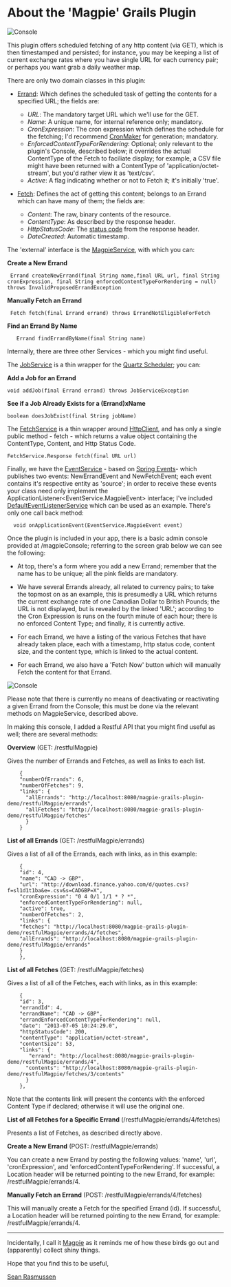 About the 'Magpie' Grails Plugin
=============================

![Console](docs/logo.gif)

This plugin offers scheduled fetching of any http content (via GET), which is then timestamped and persisted; for instance, you may be keeping a list of current exchange rates where you have single URL for each currency pair; or perhaps you want grab a daily weather map.

There are only two domain classes in this plugin: 

* [Errand](https://github.com/erasmos/magpie-grails-plugin/blob/master/grails-app/domain/com/erasmos/grails/magpie_plugin/Errand.groovy): Which defines the scheduled task of getting the contents for a specified URL; the fields are:
     * *URL*: The mandatory target URL which we'll use for the GET.
     * *Name*: A unique name, for internal reference only; mandatory.
     * *CronExpression*: The cron expression which defines the schedule for the fetching; I'd recommend [CronMaker](http://www.cronmaker.com/) for generation; mandatory.
     * *EnforcedContentTypeForRendering*: Optional; only relevant to the plugin's Console, described below; it overrides the actual ContentType of the Fetch to faciliate display; for example, a CSV file might have been returned with a ContentType of 'application/octet-stream', but you'd rather view it as 'text/csv'.
     * *Active*: A flag indicating whether or not to Fetch it; it's initially 'true'.
          
* [Fetch](https://github.com/erasmos/magpie-grails-plugin/blob/master/grails-app/domain/com/erasmos/grails/magpie_plugin/Fetch.groovy): Defines the act of getting this content; belongs to an Errand which can have many of them; the fields are:
     * *Content*: The raw, binary contents of the resource.
     * *ContentType*: As described by the response header.
     * *HttpStatusCode*: The [status code](http://www.w3.org/Protocols/rfc2616/rfc2616-sec10.html) from the response header.
     * *DateCreated*: Automatic timestamp.  
     
     
The 'external' interface is the [MagpieService](https://github.com/erasmos/magpie-grails-plugin/blob/master/grails-app/services/com/erasmos/grails/magpie_plugin/MagpieService.groovy), with which you can:

**Create a New Errand**


     Errand createNewErrand(final String name,final URL url, final String cronExpression, final String enforcedContentTypeForRendering = null) throws InvalidProposedErrandException
     
     
**Manually Fetch an Errand**


     Fetch fetch(final Errand errand) throws ErrandNotEligibleForFetch     
     


**Find an Errand By Name**

       Errand findErrandByName(final String name)
 
 
Internally, there are three other Services - which you might find useful.

The [JobService](https://github.com/erasmos/magpie-grails-plugin/blob/master/grails-app/services/com/erasmos/grails/magpie_plugin/JobService.groovy) is a thin wrapper for the [Quartz Scheduler](http://grails.org/plugin/quartz); you can:

**Add a Job for an Errand**

    void addJob(final Errand errand) throws JobServiceException
 
 
**See if a Job Already Exists for a (Errand)xName**

    boolean doesJobExist(final String jobName)
    
    
The [FetchService](https://github.com/erasmos/magpie-grails-plugin/blob/master/grails-app/services/com/erasmos/grails/magpie_plugin/FetchService.groovy) is a thin wrapper around [HttpClient](http://hc.apache.org/httpclient-3.x/), and has only a single public method - fetch - which returns a value object containing the ContentType, Content, and Http Status Code.

    FetchService.Response fetch(final URL url)
     
    
Finally, we have the [EventService](https://github.com/erasmos/magpie-grails-plugin/blob/master/grails-app/services/com/erasmos/grails/magpie_plugin/EventService.groovy) - based on [Spring Events](http://grails.org/plugin/spring-events)-  which publishes two events: NewErrandEvent and NewFetchEvent; each event contains it's respective entity as 'source'; in order to receive these events your class need only implement the ApplicationListener<EventService.MagpieEvent> interface; I've included [DefaultEventListenerService](https://github.com/erasmos/magpie-grails-plugin/blob/master/grails-app/services/com/erasmos/grails/magpie_plugin/DefaultEventListenerService.groovy) which can be used as an example. There's only one call back method:

      void onApplicationEvent(EventService.MagpieEvent event)
  
  
Once the plugin is included in your app, there is a basic admin console provided at /magpieConsole; referring to the screen grab below we can see the following:

* At top, there's a form where you add a new Errand; remember that the name has to be unique; all the pink fields are mandatory.

* We have several Errands already, all related to currency pairs; to take the topmost on as an example, this is presumedly a URL which returns the current exchange rate of one Canadian Dollar to British Pounds; the URL is not displayed, but is revealed by the linked 'URL'; according to the Cron Expression is runs on the fourth minute of each hour; there is no enforced Content Type; and finally, it is currently active.

* For each Errand, we have a listing of the various Fetches that have already taken place, each with a timestamp, http status code, content size, and the content type, which is linked to the actual content.

* For each Errand, we also have a 'Fetch Now' button which will manually Fetch the content for that Errand.

![Console](docs/console.png)

Please note that there is currently no means of deactivating or reactivating a given Errand from the Console; this must be done via the relevant methods on MagpieService, described above.


In making this console, I added a Restful API that you might find useful as well; there are several methods:


**Overview** (GET: /restfulMagpie)

Gives the number of Errands and Fetches, as well as links to each list.

		
		{
		"numberOfErrands": 6,
		"numberOfFetches": 9,
		"links": {
		  "allErrands": "http://localhost:8080/magpie-grails-plugin-demo/restfulMagpie/errands",
		  "allFetches": "http://localhost:8080/magpie-grails-plugin-demo/restfulMagpie/fetches"
		  }
		}

**List of all Errands** (GET: /restfulMagpie/errands)

Gives a list of all of the Errands, each with links, as in this example:


		{
		"id": 4,
		"name": "CAD -> GBP",
		"url": "http://download.finance.yahoo.com/d/quotes.cvs?f=sl1d1t1ba&e=.csv&s=CADGBP=X",
		"cronExpression": "0 4 0/1 1/1 * ? *",
		"enforcedContentTypeForRendering": null,
		"active": true,
		"numberOfFetches": 2,
		"links": {
		"fetches": "http://localhost:8080/magpie-grails-plugin-demo/restfulMagpie/errands/4/fetches",
		"allErrands": "http://localhost:8080/magpie-grails-plugin-demo/restfulMagpie/errands"
		}
		},


**List of all Fetches** (GET: /restfulMagpie/fetches)

Gives a list of all of the Fetches, each with links, as in this example:

		{
		"id": 3,
		"errandId": 4,
		"errandName": "CAD -> GBP",
		"errandEnforcedContentTypeForRendering": null,
		"date": "2013-07-05 10:24:29.0",
		"httpStatusCode": 200,
		"contentType": "application/octet-stream",
		"contentSize": 53,
		"links": {
		   "errand": "http://localhost:8080/magpie-grails-plugin-demo/restfulMagpie/errands/4",
		  "contents": "http://localhost:8080/magpie-grails-plugin-demo/restfulMagpie/fetches/3/contents"
		  }
		},
  
  
Note that the contents link will present the contents with the enforced Content Type if declared; otherwise it will use the original one.   
  
**List of all Fetches for a Specific Errand** (/restfulMagpie/errands/4/fetches)

Presents a list of Fetches, as described directly above.

**Create a New Errand** (POST: /restfulMagpie/errands)

You can create a new Errand by posting the following values: 'name', 'url', 'cronExpression', and 'enforcedContentTypeForRendering'. If successful, a Location header will be returned pointing to the new Errand, for example: /restfulMagpie/errands/4.

**Manually Fetch an Errand** (POST: /restfulMagpie/errands/4/fetches)

This will manually create a Fetch for the specified Errand (id). If successful, a Location header will be returned pointing to the new Errand, for example: /restfulMagpie/errands/4.

---

Incidentally, I call it [Magpie](https://en.wikipedia.org/wiki/Eurasian_Magpie) as it reminds me of how these birds go out and (apparently) collect shiny things.

Hope that you find this to be useful,

[Sean Rasmussen](http://erasmos.com)
  